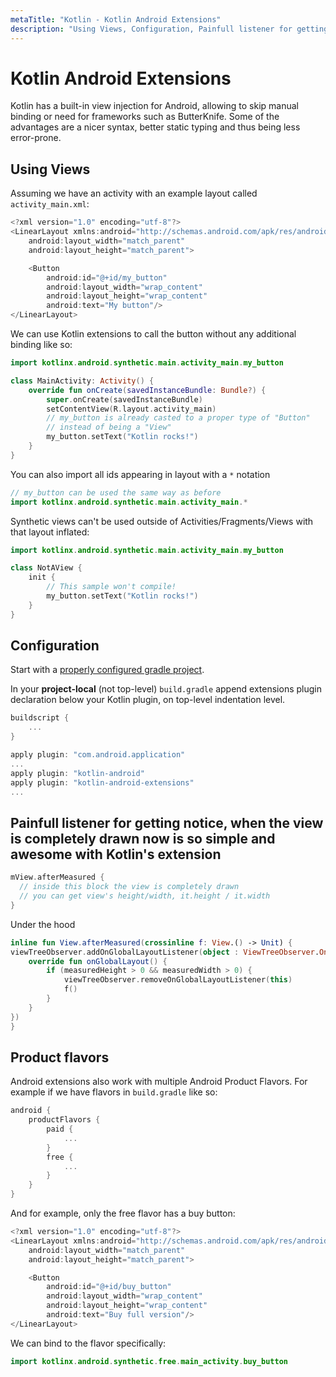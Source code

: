 ```yaml
---
metaTitle: "Kotlin - Kotlin Android Extensions"
description: "Using Views, Configuration, Painfull listener for getting notice, when the view is completely drawn now is so simple and awesome with Kotlin's extension, Product flavors"
---
```


# Kotlin Android Extensions


Kotlin has a built-in view injection for Android, allowing to skip manual binding or need for frameworks such as ButterKnife. Some of the advantages are a nicer syntax, better static typing and thus being less error-prone.



## Using Views


Assuming we have an activity with an example layout called `activity_main.xml`:

```kotlin
<?xml version="1.0" encoding="utf-8"?>
<LinearLayout xmlns:android="http://schemas.android.com/apk/res/android"
    android:layout_width="match_parent"
    android:layout_height="match_parent">

    <Button
        android:id="@+id/my_button"
        android:layout_width="wrap_content"
        android:layout_height="wrap_content"
        android:text="My button"/>
</LinearLayout>

```

We can use Kotlin extensions to call the button without any additional binding like so:

```kotlin
import kotlinx.android.synthetic.main.activity_main.my_button

class MainActivity: Activity() {
    override fun onCreate(savedInstanceBundle: Bundle?) {
        super.onCreate(savedInstanceBundle)
        setContentView(R.layout.activity_main)
        // my_button is already casted to a proper type of "Button"
        // instead of being a "View"
        my_button.setText("Kotlin rocks!")
    }
}

```

You can also import all ids appearing in layout with a `*` notation

```kotlin
// my_button can be used the same way as before
import kotlinx.android.synthetic.main.activity_main.*

```

Synthetic views can't be used outside of Activities/Fragments/Views with that layout inflated:

```kotlin
import kotlinx.android.synthetic.main.activity_main.my_button

class NotAView {
    init {
        // This sample won't compile!
        my_button.setText("Kotlin rocks!")
    }
}

```



## Configuration


Start with a [properly configured gradle project](http://stackoverflow.com/documentation/kotlin/2501/configuring-kotlin-build/8269/gradle-configuration#t=201703191349559200788).

In your **project-local** (not top-level) `build.gradle` append extensions plugin declaration below your Kotlin plugin, on top-level indentation level.

```kotlin
buildscript {
    ...
}

apply plugin: "com.android.application"
...
apply plugin: "kotlin-android"
apply plugin: "kotlin-android-extensions"
...

```



## Painfull listener for getting notice, when the view is completely drawn now is so simple and awesome with Kotlin's extension


```kotlin
mView.afterMeasured {
  // inside this block the view is completely drawn
  // you can get view's height/width, it.height / it.width
}

```

Under the hood

```kotlin
inline fun View.afterMeasured(crossinline f: View.() -> Unit) {
viewTreeObserver.addOnGlobalLayoutListener(object : ViewTreeObserver.OnGlobalLayoutListener {
    override fun onGlobalLayout() {
        if (measuredHeight > 0 && measuredWidth > 0) {
            viewTreeObserver.removeOnGlobalLayoutListener(this)
            f()
        }
    }
})
}

```



## Product flavors


Android extensions also work with multiple Android Product Flavors. For example if we have flavors in `build.gradle` like so:

```kotlin
android {
    productFlavors {
        paid {
            ...
        }
        free {
            ...
        }
    }
}

```

And for example, only the free flavor has a buy button:

```kotlin
<?xml version="1.0" encoding="utf-8"?>
<LinearLayout xmlns:android="http://schemas.android.com/apk/res/android"
    android:layout_width="match_parent"
    android:layout_height="match_parent">

    <Button
        android:id="@+id/buy_button"
        android:layout_width="wrap_content"
        android:layout_height="wrap_content"
        android:text="Buy full version"/>
</LinearLayout>

```

We can bind to the flavor specifically:

```kotlin
import kotlinx.android.synthetic.free.main_activity.buy_button

```

